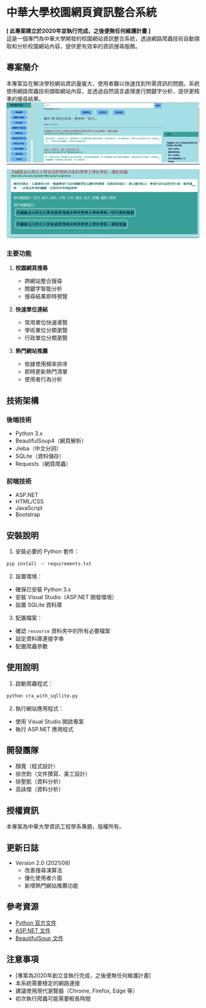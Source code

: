 # 中華大學校園網頁資訊整合系統

**[ 此專案建立於2020年並執行完成，之後便無任何維護計畫 ]**  
這是一個專門為中華大學開發的校園網站資訊整合系統，透過網路爬蟲技術自動擷取和分析校園網站內容，提供更有效率的資訊搜尋服務。

## 專案簡介

本專案旨在解決學校網站資訊量龐大、使用者難以快速找到所需資訊的問題。系統使用網路爬蟲技術擷取網站內容，並透過自然語言處理進行關鍵字分析，提供更精準的搜尋結果。  
![imge](https://github.com/QuinnYen/2020_Graduation-Topic/blob/'main'/2020_Graduation-Topic.png)

### 主要功能

1. **校園網頁搜尋**
   - 跨網站整合搜尋
   - 關鍵字智能分析
   - 搜尋結果即時預覽

2. **快速單位連結**
   - 常用單位快速導覽
   - 學術單位分類瀏覽
   - 行政單位分類瀏覽

3. **熱門網站推薦**
   - 依據使用頻率排序
   - 即時更新熱門清單
   - 使用者行為分析

## 技術架構

### 後端技術
- Python 3.x
- BeautifulSoup4（網頁解析）
- Jieba（中文分詞）
- SQLite（資料儲存）
- Requests（網頁爬蟲）

### 前端技術
- ASP.NET
- HTML/CSS
- JavaScript
- Bootstrap

## 安裝說明

1. 安裝必要的 Python 套件：
```bash
pip install -r requirements.txt
```

2. 設置環境：
- 確保已安裝 Python 3.x
- 安裝 Visual Studio（ASP.NET 開發環境）
- 設置 SQLite 資料庫

3. 配置檔案：
- 確認 `resource` 資料夾中的所有必要檔案
- 設定資料庫連接字串
- 配置爬蟲參數

## 使用說明

1. 啟動爬蟲程式：
```bash
python cra_with_sqllite.py
```

2. 執行網站應用程式：
- 使用 Visual Studio 開啟專案
- 執行 ASP.NET 應用程式

## 開發團隊
- 顏寬（程式設計）
- 徐世鈞（文件撰寫、美工設計）
- 徐聖凱（資料分析）
- 高詠傑（資料分析）

## 授權資訊
本專案為中華大學資訊工程學系專題，版權所有。

## 更新日誌
- Version 2.0 (2021/08)
  - 改善搜尋演算法
  - 優化使用者介面
  - 新增熱門網站推薦功能

## 參考資源
- [Python 官方文件](https://docs.python.org/3/)
- [ASP.NET 文件](https://docs.microsoft.com/zh-tw/aspnet/core/?view=aspnetcore-5.0)
- [BeautifulSoup 文件](https://www.crummy.com/software/BeautifulSoup/bs4/doc/)

## 注意事項  
- [專案為2020年創立並執行完成，之後便無任何維護計畫]
- 本系統需要穩定的網路連接
- 建議使用現代瀏覽器（Chrome, Firefox, Edge 等）
- 初次執行爬蟲可能需要較長時間
